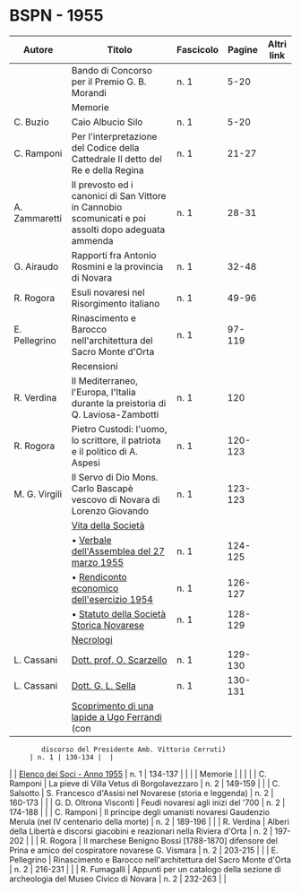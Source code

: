 # BSPN - 1955

| Autore                                                   | Titolo                                                                                               | Fascicolo | Pagine  | Altri link |
|----------------------------------------------------------|------------------------------------------------------------------------------------------------------|-----------|---------|------------|
|                                                          | Bando di Concorso per il Premio G. B. Morandi                                                        | n. 1      | 5-20    |            |
|                                                          | Memorie                                                                                              |           |         |            |
| C. Buzio                                                 | Caio Albucio Silo                                                                                    | n. 1      | 5-20    |            |
| C. Ramponi                                               | Per l'interpretazione del Codice della Cattedrale Il detto del Re e della Regina                     | n. 1      | 21-27   |            |
| A. Zammaretti                                            | Il prevosto ed i canonici di San Vittore in Cannobio scomunicati e poi assolti dopo adeguata ammenda | n. 1      | 28-31   |            |
| G. Airaudo                                               | Rapporti fra Antonio Rosmini e la provincia di Novara                                                | n. 1      | 32-48   |            |
| R. Rogora                                                | Esuli novaresi nel Risorgimento italiano                                                             | n. 1      | 49-96   |            |
| E. Pellegrino                                            | Rinascimento e Barocco nell'architettura del Sacro Monte d'Orta                                      | n. 1      | 97-119  |            |
|                                                          | Recensioni                                                                                           |           |         |            |
| R. Verdina                                               | Il Mediterraneo, l'Europa, l'Italia durante la preistoria di Q. Laviosa-Zambotti                     | n. 1      | 120     |            |
| R. Rogora                                                | Pietro Custodi: l'uomo, lo scrittore, il patriota e il politico di A. Aspesi                         | n. 1      | 120-123 |            |
| M. G. Virgili                                            | Il Servo di Dio Mons. Carlo Bascapè vescovo di Novara di Lorenzo Giovando                            | n. 1      | 123-123 |            |
|                                                          | [Vita della Società](http://www.ssno.it/BSPNo/bspn_vita55.html#550)                                  |           |         |            |
|                                                          | • [Verbale dell'Assemblea del 27 marzo 1955](http://www.ssno.it/BSPNo/bspn_vita55.html#551)     | n. 1                                                                                                 | 124-125   |         |
|                                                          | • [Rendiconto economico dell'esercizio 1954](http://www.ssno.it/BSPNo/bspn_vita55.html#552)     | n. 1                                                                                                 | 126-127   |         |
|                                                          | • [Statuto della Società Storica Novarese](http://www.ssno.it/BSPNo/bspn_vita55.html#553) | n. 1                                                                                                 | 128-129   |         |
|                                                          | [Necrologi](http://www.ssno.it/BSPNo/bspn_vita55.html#554)                                           |           |         |            |
| L. Cassani                                               | [Dott. prof. O. Scarzello](http://www.ssno.it/BSPNo/bspn_vita55.html#555)                            | n. 1      | 129-130 |            |
| L. Cassani                                               | [Dott. G. L. Sella](http://www.ssno.it/BSPNo/bspn_vita55.html#556)                                   | n. 1      | 130-131 |            |
|                                                          | [Scoprimento di una lapide a Ugo Ferrandi](http://www.ssno.it/BSPNo/bspn_vita55.html#557) (con       

            discorso del Presidente Amb. Vittorio Cerruti)
         | n. 1 | 130-134 |  |

| | [Elenco dei Soci - Anno 1955](http://www.ssno.it/SSN/ssn_soci1955.html) | n. 1 | 134-137 | |
| | Memorie | | | |
| C. Ramponi | La pieve di Villa Vetus di Borgolavezzaro | n. 2 | 149-159 | |
| C. Salsotto | S. Francesco d'Assisi nel Novarese (storia e leggenda) | n. 2 | 160-173 | |
| G. D. Oltrona Visconti | Feudi novaresi agli inizi del '700 | n. 2 | 174-188 | |
| C. Ramponi | Il principe degli umanisti novaresi Gaudenzio Merula (nel IV centenario della morte) | n. 2 | 189-196 | |
| R. Verdina | Alberi della Libertà e discorsi giacobini e reazionari nella Riviera d'Orta | n. 2 | 197-202 | |
| R. Rogora | Il marchese Benigno Bossi [1788-1870] difensore del Prina e amico del cospiratore novarese G. Vismara | n.
2 | 203-215 | |
| E. Pellegrino | Rinascimento e Barocco nell'architettura del Sacro Monte d'Orta | n. 2 | 216-231 | |
| R. Fumagalli | Appunti per un catalogo della sezione di archeologia del Museo Civico di Novara | n. 2 | 232-263 | |
